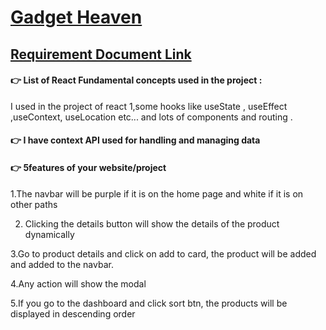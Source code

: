 # [Gadget Heaven](https://resplendent-cactus-426753.netlify.app/)

## [Requirement Document Link](chrome-extension://efaidnbmnnnibpcajpcglclefindmkaj/file:///C:/abc%20%20course/mileston-8/B10-A8-gadget-heaven/Batch-10_Assignment-08.pdf)

#### 👉 List of React Fundamental concepts used in the project :

I used in the project of react 1,some hooks like useState , useEffect ,useContext, useLocation etc... and lots of components and routing .

#### 👉 I have context API used for handling and managing data

#### 👉 5features of your website/project

1.The navbar will be purple if it is on the home page and white if it is on other paths

2. Clicking the details button will show the details of the product dynamically

3.Go to product details and click on add to card, the product will be added and added to the navbar.

4.Any action will show the modal

5.If you go to the dashboard and click sort btn, the products will be displayed in descending order
